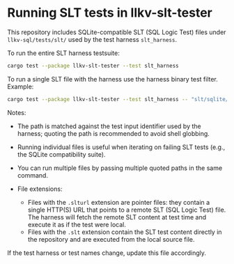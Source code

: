 # Running SLT tests in llkv-slt-tester

This repository includes SQLite-compatible SLT (SQL Logic Test) files under `llkv-sql/tests/slt/` used by the test harness `slt_harness`.

To run the entire SLT harness testsuite:

```bash
cargo test --package llkv-slt-tester --test slt_harness
```

To run a single SLT file with the harness use the harness binary test filter. Example:

```bash
cargo test --package llkv-slt-tester --test slt_harness -- "slt/sqlite/index/in/10/slt_good_0.slturl"
```

Notes:
- The path is matched against the test input identifier used by the harness; quoting the path is recommended to avoid shell globbing.
- Running individual files is useful when iterating on failing SLT tests (e.g., the SQLite compatibility suite).
- You can run multiple files by passing multiple quoted paths in the same command.

- File extensions:
	- Files with the `.slturl` extension are pointer files: they contain a single HTTP(S) URL that points to a remote SLT (SQL Logic Test) file. The harness will fetch the remote SLT content at test time and execute it as if the test were local.
	- Files with the `.slt` extension contain the SLT test content directly in the repository and are executed from the local source file.

If the test harness or test names change, update this file accordingly.
